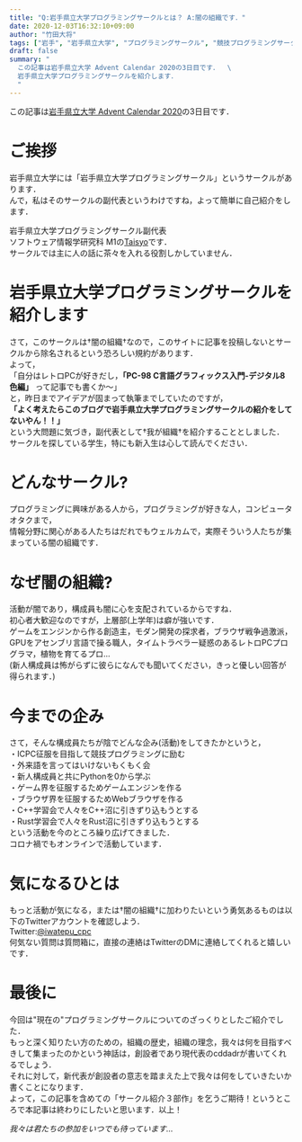 ```yaml
---
title: "Q:岩手県立大学プログラミングサークルとは？ A:闇の組織です．"
date: 2020-12-03T16:32:10+09:00
author: "竹田大将"
tags: ["岩手", "岩手県立大学", "プログラミングサークル", "競技プログラミングサークル"]
draft: false
summary: "
  この記事は岩手県立大学 Advent Calendar 2020の3日目です．  \
  岩手県立大学プログラミングサークルを紹介します．
  "
---
```


この記事は[岩手県立大学 Advent Calendar 2020](https://qiita.com/advent-calendar/2020/ipu)の3日目です．  

# ご挨拶
岩手県立大学には「岩手県立大学プログラミングサークル」というサークルがあります．  
んで，私はそのサークルの副代表というわけですね，よって簡単に自己紹介をします．  

岩手県立大学プログラミングサークル副代表  
ソフトウェア情報学研究科 M1の[Taisyo](http://t-takeda.work)です．  
サークルでは主に人の話に茶々を入れる役割しかしていません．  

# 岩手県立大学プログラミングサークルを紹介します
さて，このサークルは†闇の組織†なので，このサイトに記事を投稿しないとサークルから除名されるという恐ろしい規約があります．  
よって，  
「自分はレトロPCが好きだし，**「PC-98 C言語グラフィックス入門-デジタル8色編」** って記事でも書くか〜」  
と，昨日までアイデアが固まって執筆までしていたのですが，  
**「よく考えたらこのブログで岩手県立大学プログラミングサークルの紹介をしてないやん！！」**  
という大問題に気づき，副代表として†我が組織†を紹介することとしました．  
サークルを探している学生，特にも新入生は心して読んでください．  

# どんなサークル?
プログラミングに興味がある人から，プログラミングが好きな人，コンピュータオタクまで，  
情報分野に関心がある人たちはだれでもウェルカムで，実際そういう人たちが集まっている闇の組織です．  

# なぜ闇の組織?
活動が闇であり，構成員も闇に心を支配されているからですね．  
初心者大歓迎なのですが，上層部(上学年)は癖が強いです．  
ゲームをエンジンから作る創造主，モダン開発の探求者，ブラウザ戦争過激派，GPUをアセンブリ言語で操る職人，タイムトラベラー疑惑のあるレトロPCプログラマ，植物を育てるプロ...  
(新人構成員は怖がらずに彼らになんでも聞いてください，きっと優しい回答が得られます．)  

# 今までの企み
さて，そんな構成員たちが陰でどんな企み(活動)をしてきたかというと，  
・ICPC征服を目指して競技プログラミングに励む  
・外来語を言ってはいけないもくもく会  
・新人構成員と共にPythonを0から学ぶ  
・ゲーム界を征服するためゲームエンジンを作る  
・ブラウザ界を征服するためWebブラウザを作る  
・C++学習会で人々をC++沼に引きずり込もうとする  
・Rust学習会で人々をRust沼に引きずり込もうとする  
という活動を今のところ繰り広げてきました．  
コロナ禍でもオンラインで活動しています．  

# 気になるひとは
もっと活動が気になる，または†闇の組織†に加わりたいという勇気あるものは以下のTwitterアカウントを確認しよう．  
Twitter:[@iwatepu_cpc](https://twitter.com/iwatepu_cpc)  
何気ない質問は質問箱に，直接の連絡はTwitterのDMに連絡してくれると嬉しいです．  

# 最後に
今回は"現在の"プログラミングサークルについてのざっくりとしたご紹介でした．  
もっと深く知りたい方のための，組織の歴史，組織の理念，我々は何を目指すべきして集まったのかという神話は，創設者であり現代表のcddadrが書いてくれるでしょう．  
それに対して，新代表が創設者の意志を踏まえた上で我々は何をしていきたいか書くことになります．  
よって，この記事を含めての「サークル紹介３部作」を乞うご期待！というところで本記事は終わりにしたいと思います．以上！  

*我々は君たちの参加をいつでも待っています...*  
